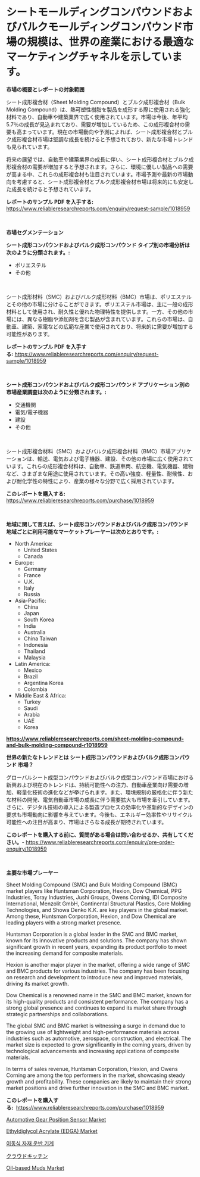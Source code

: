 <p><h1>シートモールディングコンパウンドおよびバルクモールディングコンパウンド市場の規模は、世界の産業における最適なマーケティングチャネルを示しています。</h1></p><p><strong>市場の概要とレポートの対象範囲</strong></p>
<p><p>シート成形複合材（Sheet Molding Compound）とブルク成形複合材（Bulk Molding Compound）は、熱可塑性樹脂を製品を成形する際に使用される強化材料であり、自動車や建築業界で広く使用されています。市場は今後、年平均5.7％の成長が見込まれており、需要が増加しているため、この成形複合材の需要も高まっています。現在の市場動向や予測によれば、シート成形複合材とブルク成形複合材市場は堅調な成長を続けると予想されており、新たな市場トレンドも見られています。</p><p>将来の展望では、自動車や建築業界の成長に伴い、シート成形複合材とブルク成形複合材の需要が増加すると予想されます。さらに、環境に優しい製品への需要が高まる中、これらの成形複合材も注目されています。市場予測や最新の市場動向を考慮すると、シート成形複合材とブルク成形複合材市場は将来的にも安定した成長を続けると予想されています。</p></p>
<p><strong>レポートのサンプル PDF を入手する:</strong> <a href="https://www.reliableresearchreports.com/enquiry/request-sample/1018959">https://www.reliableresearchreports.com/enquiry/request-sample/1018959</a></p>
<p>&nbsp;</p>
<p><strong>市場セグメンテーション</strong></p>
<p><strong>シート成形コンパウンドおよびバルク成形コンパウンド タイプ別の市場分析は次のように分類されます。:</strong></p>
<p><ul><li>ポリエステル</li><li>その他</li></ul></p>
<p>&nbsp;</p>
<p><p>シート成形材料（SMC）およびバルク成形材料（BMC）市場は、ポリエステルとその他の市場に分けることができます。ポリエステル市場は、主に一般の成形材料として使用され、耐久性と優れた物理特性を提供します。一方、その他の市場には、異なる樹脂や添加剤を含む製品が含まれています。これらの市場は、自動車、建築、家電などの広範な産業で使用されており、将来的に需要が増加する可能性があります。</p></p>
<p><strong>レポートのサンプル PDF を入手する:</strong>&nbsp;<a href="https://www.reliableresearchreports.com/enquiry/request-sample/1018959">https://www.reliableresearchreports.com/enquiry/request-sample/1018959</a></p>
<p>&nbsp;</p>
<p><strong> シート成形コンパウンドおよびバルク成形コンパウンド アプリケーション別の市場産業調査は次のように分類されます。:</strong></p>
<p><ul><li>交通機関</li><li>電気/電子機器</li><li>建設</li><li>その他</li></ul></p>
<p>&nbsp;</p>
<p><p>シート成形複合材料（SMC）およびバルク成形複合材料（BMC）市場アプリケーションは、輸送、電気および電子機器、建設、その他の市場に広く使用されています。これらの成形複合材料は、自動車、鉄道車両、航空機、電気機器、建物など、さまざまな用途に使用されています。その高い強度、軽量性、耐候性、および耐化学性の特性により、産業の様々な分野で広く採用されています。</p></p>
<p><strong>このレポートを購入する:</strong>&nbsp; <a href="https://www.reliableresearchreports.com/purchase/1018959">https://www.reliableresearchreports.com/purchase/1018959</a></p>
<p>&nbsp;</p>
<p><strong>地域に関して言えば、シート成形コンパウンドおよびバルク成形コンパウンド 地域ごとに利用可能なマーケットプレーヤーは次のとおりです。:</strong></p>
<p><ul>
    <li>
        North America:
        <ul>
            <li>United States</li>
            <li>Canada</li>
        </ul>
    </li>
    <li>
        Europe:
        <ul>
            <li>Germany</li>
            <li>France</li>
            <li>U.K.</li>
            <li>Italy</li>
            <li>Russia</li>
        </ul>
    </li>
    <li>
        Asia-Pacific:
        <ul>
            <li>China</li>
            <li>Japan</li>
            <li>South Korea</li>
            <li>India</li>
            <li>Australia</li>
            <li>China Taiwan</li>
            <li>Indonesia</li>
            <li>Thailand</li>
            <li>Malaysia</li>
        </ul>
    </li>
    <li>
        Latin America:
        <ul>
            <li>Mexico</li>
            <li>Brazil</li>
            <li>Argentina Korea</li>
            <li>Colombia</li>
        </ul>
    </li>
    <li>
        Middle East & Africa:
        <ul>
            <li>Turkey</li>
            <li>Saudi</li>
            <li>Arabia</li>
            <li>UAE</li>
            <li>Korea</li>
        </ul>
    </li>
    </ul></p>
<p><strong><a href="https://www.reliableresearchreports.com/sheet-molding-compound-and-bulk-molding-compound-r1018959">https://www.reliableresearchreports.com/sheet-molding-compound-and-bulk-molding-compound-r1018959</a></strong>&nbsp;</p>
<p><strong>世界の新たなトレンドとは シート成形コンパウンドおよびバルク成形コンパウンド 市場？</strong></p>
<p><p>グローバルシート成型コンパウンドおよびバルク成型コンパウンド市場における新興および現在のトレンドは、持続可能性への注力、自動車産業向け需要の増加、軽量化技術の進化などが挙げられます。また、環境規制の厳格化に伴う新たな材料の開発、電気自動車市場の成長に伴う需要拡大も市場を牽引しています。さらに、デジタル技術の導入による製造プロセスの効率化や革新的なデザインの要求も市場動向に影響を与えています。今後も、エネルギー効率性やリサイクル可能性への注目が高まり、市場はさらなる成長が期待されています。</p></p>
<p><strong>このレポートを購入する前に、質問がある場合は問い合わせるか、共有してください。</strong>- <a href="https://www.reliableresearchreports.com/enquiry/pre-order-enquiry/1018959">https://www.reliableresearchreports.com/enquiry/pre-order-enquiry/1018959</a></p>
<p>&nbsp;</p>
<p><strong>主要な市場プレーヤー</strong></p>
<p><p>Sheet Molding Compound (SMC) and Bulk Molding Compound (BMC) market players like Huntsman Corporation, Hexion, Dow Chemical, PPG Industries, Toray Industries, Jushi Groups, Owens Corning, IDI Composite International, Menzolit GmbH, Continental Structural Plastics, Core Molding Technologies, and Showa Denko K.K. are key players in the global market. Among these, Huntsman Corporation, Hexion, and Dow Chemical are leading players with a strong market presence.</p><p>Huntsman Corporation is a global leader in the SMC and BMC market, known for its innovative products and solutions. The company has shown significant growth in recent years, expanding its product portfolio to meet the increasing demand for composite materials.</p><p>Hexion is another major player in the market, offering a wide range of SMC and BMC products for various industries. The company has been focusing on research and development to introduce new and improved materials, driving its market growth.</p><p>Dow Chemical is a renowned name in the SMC and BMC market, known for its high-quality products and consistent performance. The company has a strong global presence and continues to expand its market share through strategic partnerships and collaborations.</p><p>The global SMC and BMC market is witnessing a surge in demand due to the growing use of lightweight and high-performance materials across industries such as automotive, aerospace, construction, and electrical. The market size is expected to grow significantly in the coming years, driven by technological advancements and increasing applications of composite materials.</p><p>In terms of sales revenue, Huntsman Corporation, Hexion, and Owens Corning are among the top performers in the market, showcasing steady growth and profitability. These companies are likely to maintain their strong market positions and drive further innovation in the SMC and BMC market.</p></p>
<p><strong>このレポートを購入する:</strong>&nbsp;&nbsp;<a href="https://www.reliableresearchreports.com/purchase/1018959">https://www.reliableresearchreports.com/purchase/1018959</a></p>
<p><p><a href="https://github.com/JameTravis/Market-Research-Report-List-4/blob/main/automotive-gear-position-sensor-market.md">Automotive Gear Position Sensor Market</a></p><p><a href="https://www.linkedin.com/pulse/ethyldiglycol-acrylate-edga-market-research-report-forecasted-6csxe?trackingId=toQLPIEpKfATsDm5xIywhQ%3D%3D">Ethyldiglycol Acrylate (EDGA) Market</a></p><p><a href="https://github.com/laholand/Market-Research-Report-List-3/blob/main/328941027688.md">이동식 자재 운반 기계</a></p><p><a href="https://github.com/SarahFahey88/Market-Research-Report-List-1/blob/main/656050029833.md">クラウドキッチン</a></p><p><a href="https://www.linkedin.com/pulse/oil-based-muds-market-comprehensive-report-its-share-amp-nztoe?trackingId=qtgxwfmgF3haUJynwFa2Jw%3D%3D">Oil-based Muds Market</a></p></p>